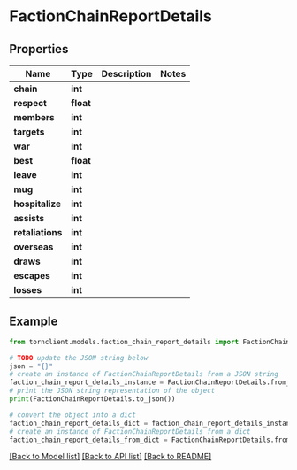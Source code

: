 # FactionChainReportDetails


## Properties

Name | Type | Description | Notes
------------ | ------------- | ------------- | -------------
**chain** | **int** |  | 
**respect** | **float** |  | 
**members** | **int** |  | 
**targets** | **int** |  | 
**war** | **int** |  | 
**best** | **float** |  | 
**leave** | **int** |  | 
**mug** | **int** |  | 
**hospitalize** | **int** |  | 
**assists** | **int** |  | 
**retaliations** | **int** |  | 
**overseas** | **int** |  | 
**draws** | **int** |  | 
**escapes** | **int** |  | 
**losses** | **int** |  | 

## Example

```python
from tornclient.models.faction_chain_report_details import FactionChainReportDetails

# TODO update the JSON string below
json = "{}"
# create an instance of FactionChainReportDetails from a JSON string
faction_chain_report_details_instance = FactionChainReportDetails.from_json(json)
# print the JSON string representation of the object
print(FactionChainReportDetails.to_json())

# convert the object into a dict
faction_chain_report_details_dict = faction_chain_report_details_instance.to_dict()
# create an instance of FactionChainReportDetails from a dict
faction_chain_report_details_from_dict = FactionChainReportDetails.from_dict(faction_chain_report_details_dict)
```
[[Back to Model list]](../README.md#documentation-for-models) [[Back to API list]](../README.md#documentation-for-api-endpoints) [[Back to README]](../README.md)


